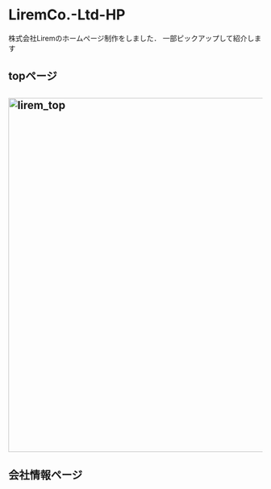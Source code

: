 # LiremCo.-Ltd-HP
株式会社Liremのホームページ制作をしました．
一部ピックアップして紹介します
## topページ
## <img width="702" alt="lirem_top" src="https://user-images.githubusercontent.com/104476684/173806464-8adc21dc-c6b5-4e30-ac19-7f4f8d90866b.png">

## 会社情報ページ


